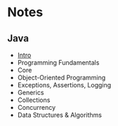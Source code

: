 # Notes

## Java
- [Intro](https://github.com/MarsProgrammingLab/java-notes/tree/main/Intro)
- Programming Fundamentals
- Core
- Object-Oriented Programming
- Exceptions, Assertions, Logging
- Generics
- Collections
- Concurrency
- Data Structures & Algorithms 
